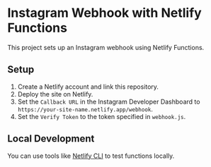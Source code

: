 # Instagram Webhook with Netlify Functions

This project sets up an Instagram webhook using Netlify Functions.

## Setup

1. Create a Netlify account and link this repository.
2. Deploy the site on Netlify.
3. Set the `Callback URL` in the Instagram Developer Dashboard to `https://your-site-name.netlify.app/webhook`.
4. Set the `Verify Token` to the token specified in `webhook.js`.

## Local Development

You can use tools like [Netlify CLI](https://docs.netlify.com/cli/get-started/) to test functions locally.
